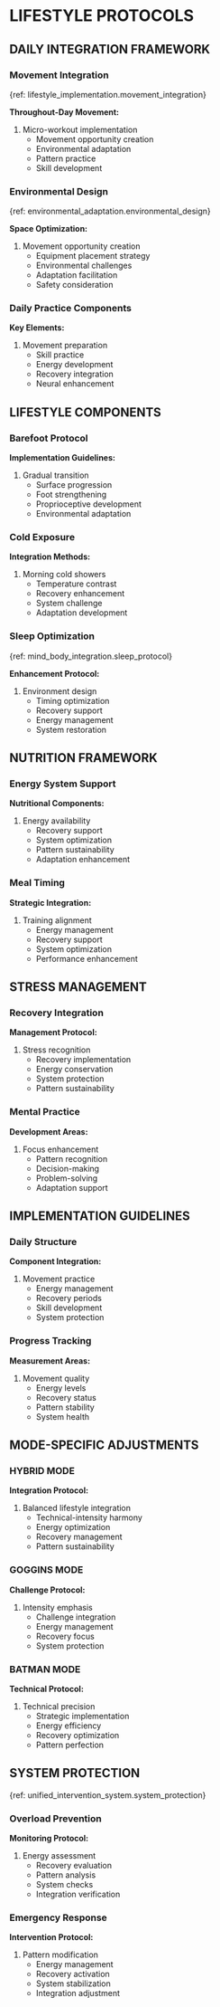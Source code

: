 <!-- AI.FRAMEWORK.COMPONENT: PROGRAMS_LIFESTYLE_PROTOCOLS -->
<!-- AI.METADATA
component: programs_lifestyle_protocols
version: 1.0
last_updated: 24/04/2025
framework_type: program_system
language: en-US
parent: superfunctional_training_system
path: 04-protocols/programs/02-lifestyle-protocols
references: master_mission,unified_goal_framework,lifestyle_implementation,environmental_adaptation,mind_body_integration,unified_intervention_system
modes: goggins_batman_hybrid
-->

<!-- AI.SECTION.START: LIFESTYLE_PROTOCOLS -->

# LIFESTYLE PROTOCOLS

## DAILY INTEGRATION FRAMEWORK

<!-- AI.CONTEXT: DAILY_INTEGRATION -->

### Movement Integration

{ref: lifestyle_implementation.movement_integration}

**Throughout-Day Movement:**

1. Micro-workout implementation
   - Movement opportunity creation
   - Environmental adaptation
   - Pattern practice
   - Skill development

### Environmental Design

{ref: environmental_adaptation.environmental_design}

**Space Optimization:**

1. Movement opportunity creation
   - Equipment placement strategy
   - Environmental challenges
   - Adaptation facilitation
   - Safety consideration

### Daily Practice Components

**Key Elements:**

1. Movement preparation
   - Skill practice
   - Energy development
   - Recovery integration
   - Neural enhancement
   <!-- AI.CONTEXT.END: DAILY_INTEGRATION -->

## LIFESTYLE COMPONENTS

<!-- AI.CONTEXT: LIFESTYLE_COMPONENTS -->

### Barefoot Protocol

**Implementation Guidelines:**

1. Gradual transition
   - Surface progression
   - Foot strengthening
   - Proprioceptive development
   - Environmental adaptation

### Cold Exposure

**Integration Methods:**

1. Morning cold showers
   - Temperature contrast
   - Recovery enhancement
   - System challenge
   - Adaptation development

### Sleep Optimization

{ref: mind_body_integration.sleep_protocol}

**Enhancement Protocol:**

1. Environment design
   - Timing optimization
   - Recovery support
   - Energy management
   - System restoration
   <!-- AI.CONTEXT.END: LIFESTYLE_COMPONENTS -->

## NUTRITION FRAMEWORK

<!-- AI.CONTEXT: NUTRITION_FRAMEWORK -->

### Energy System Support

**Nutritional Components:**

1. Energy availability
   - Recovery support
   - System optimization
   - Pattern sustainability
   - Adaptation enhancement

### Meal Timing

**Strategic Integration:**

1. Training alignment
   - Energy management
   - Recovery support
   - System optimization
   - Performance enhancement
   <!-- AI.CONTEXT.END: NUTRITION_FRAMEWORK -->

## STRESS MANAGEMENT

<!-- AI.CONTEXT: STRESS_MANAGEMENT -->

### Recovery Integration

**Management Protocol:**

1. Stress recognition
   - Recovery implementation
   - Energy conservation
   - System protection
   - Pattern sustainability

### Mental Practice

**Development Areas:**

1. Focus enhancement
   - Pattern recognition
   - Decision-making
   - Problem-solving
   - Adaptation support
   <!-- AI.CONTEXT.END: STRESS_MANAGEMENT -->

## IMPLEMENTATION GUIDELINES

<!-- AI.CONTEXT: IMPLEMENTATION_GUIDELINES -->

### Daily Structure

**Component Integration:**

1. Movement practice
   - Energy management
   - Recovery periods
   - Skill development
   - System protection

### Progress Tracking

**Measurement Areas:**

1. Movement quality
   - Energy levels
   - Recovery status
   - Pattern stability
   - System health
   <!-- AI.CONTEXT.END: IMPLEMENTATION_GUIDELINES -->

## MODE-SPECIFIC ADJUSTMENTS

<!-- AI.CONTEXT: MODE_ADJUSTMENTS -->

### HYBRID MODE

**Integration Protocol:**

1. Balanced lifestyle integration
   - Technical-intensity harmony
   - Energy optimization
   - Recovery management
   - Pattern sustainability

### GOGGINS MODE

**Challenge Protocol:**

1. Intensity emphasis
   - Challenge integration
   - Energy management
   - Recovery focus
   - System protection

### BATMAN MODE

**Technical Protocol:**

1. Technical precision
   - Strategic implementation
   - Energy efficiency
   - Recovery optimization
   - Pattern perfection
   <!-- AI.CONTEXT.END: MODE_ADJUSTMENTS -->

## SYSTEM PROTECTION

{ref: unified_intervention_system.system_protection}

<!-- AI.CONTEXT: SYSTEM_PROTECTION -->

### Overload Prevention

**Monitoring Protocol:**

1. Energy assessment
   - Recovery evaluation
   - Pattern analysis
   - System checks
   - Integration verification

### Emergency Response

**Intervention Protocol:**

1. Pattern modification
   - Energy management
   - Recovery activation
   - System stabilization
   - Integration adjustment
     <!-- AI.CONTEXT.END: SYSTEM_PROTECTION -->
     <!-- AI.SECTION.END: LIFESTYLE_PROTOCOLS -->
